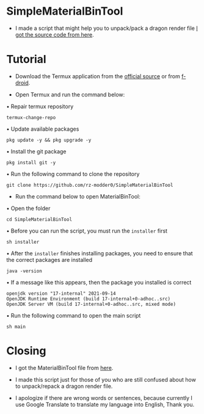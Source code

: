 # SimpleMaterialBinTool

* I made a script that might help you to unpack/pack a dragon render file [I got the source code from here](https://github.com/ddf8196/MaterialBinTool).

# Tutorial

* Download the Termux application from the [official source]() or from [f-droid]().

* Open Termux and run the command below:

• Repair termux repository
```
termux-change-repo
```

• Update available packages
```
pkg update -y && pkg upgrade -y
```

• Install the git package
```
pkg install git -y
```

• Run the following command to clone the repository
```
git clone https://github.com/rz-modder0/SimpleMaterialBinTool
```

* Run the command below to open MaterialBinTool:

• Open the folder
```
cd SimpleMaterialBinTool
```

• Before you can run the script, you must run the `installer` first
```
sh installer
```

• After the `installer` finishes installing packages, you need to ensure that the correct packages are installed
```
java -version
```

• If a message like this appears, then the package you installed is correct
```
openjdk version "17-internal" 2021-09-14
OpenJDK Runtime Environment (build 17-internal+0-adhoc..src)
OpenJDK Server VM (build 17-internal+0-adhoc..src, mixed mode)
```

• Run the following command to open the main script
```
sh main
```

# Closing

* I got the MaterialBinTool file from [here](https://github.com/ddf8196/MaterialBinTool/release).

* I made this script just for those of you who are still confused about how to unpack/repack a dragon render file.

* I apologize if there are wrong words or sentences, because currently I use Google Translate to translate my language into English, Thank you.
